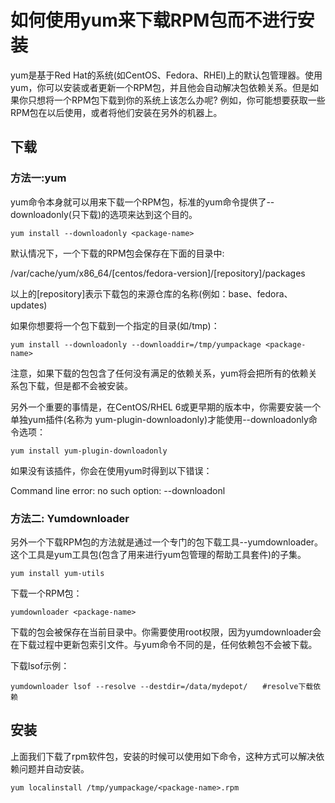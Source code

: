 # 如何使用yum来下载RPM包而不进行安装

yum是基于Red Hat的系统(如CentOS、Fedora、RHEl)上的默认包管理器。使用yum，你可以安装或者更新一个RPM包，并且他会自动解决包依赖关系。但是如果你只想将一个RPM包下载到你的系统上该怎么办呢? 例如，你可能想要获取一些RPM包在以后使用，或者将他们安装在另外的机器上。

## 下载

### 方法一:yum

yum命令本身就可以用来下载一个RPM包，标准的yum命令提供了--downloadonly(只下载)的选项来达到这个目的。

```shell
yum install --downloadonly <package-name> 
```

默认情况下，一个下载的RPM包会保存在下面的目录中:

/var/cache/yum/x86_64/[centos/fedora-version]/[repository]/packages 

以上的[repository]表示下载包的来源仓库的名称(例如：base、fedora、updates)

如果你想要将一个包下载到一个指定的目录(如/tmp)：

```shell
yum install --downloadonly --downloaddir=/tmp/yumpackage <package-name> 
```

注意，如果下载的包包含了任何没有满足的依赖关系，yum将会把所有的依赖关系包下载，但是都不会被安装。

另外一个重要的事情是，在CentOS/RHEL 6或更早期的版本中，你需要安装一个单独yum插件(名称为 yum-plugin-downloadonly)才能使用--downloadonly命令选项：

```shell
yum install yum-plugin-downloadonly
```

如果没有该插件，你会在使用yum时得到以下错误：

Command line error: no such option: --downloadonl



### 方法二: Yumdownloader

另外一个下载RPM包的方法就是通过一个专门的包下载工具--yumdownloader。 这个工具是yum工具包(包含了用来进行yum包管理的帮助工具套件)的子集。

```shell
yum install yum-utils 
```

下载一个RPM包：

```shell
yumdownloader <package-name>
```

下载的包会被保存在当前目录中。你需要使用root权限，因为yumdownloader会在下载过程中更新包索引文件。与yum命令不同的是，任何依赖包不会被下载。

下载lsof示例：

```
yumdownloader lsof --resolve --destdir=/data/mydepot/　　#resolve下载依赖
```

## 安装

上面我们下载了rpm软件包，安装的时候可以使用如下命令，这种方式可以解决依赖问题并自动安装。

```shell
yum localinstall /tmp/yumpackage/<package-name>.rpm 
```


